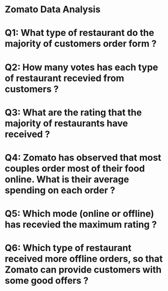# Zomato Data Analysis
<h1>Q1: What type of restaurant do the majority of customers order form ?</h1>
<h1>Q2: How many votes has each type of restaurant recevied from customers ?</h1>
<h1>Q3: What are the rating that the majority of restaurants have received ?</h1>
<h1>Q4: Zomato has observed that most couples order most of their food online. What is their average spending on each order ?</h1>
<h1>Q5: Which mode (online or offline) has recevied the maximum rating ?</h1>
<h1>Q6: Which type of restaurant received more offline orders, so that Zomato can provide customers with some good offers ?</h1>